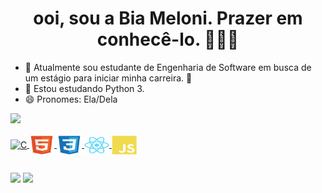 <h1 align='center'> ooi, sou a Bia Meloni. Prazer em conhecê-lo. 👋👨‍💻 </h1>

* 🔭 Atualmente sou estudante de Engenharia de Software em busca de um estágio para iniciar minha carreira. 🚀
* 🌱 Estou estudando Python 3.
* 😄 Pronomes: Ela/Dela

<div>
  <a href="https://github.com/bmeloni">
  <img height="180em" src="https://github-readme-stats.vercel.app/api?username=bmeloni&show_icons=true&theme=tokyonight&include_all_commits=true&count_private=true"/>
  </div>
  
<div style="display: inline_block"><br>
  <img align="center" alt="C" height="30" width="40" src="https://cdn.jsdelivr.net/gh/devicons/devicon/icons/c/c-original.svg">
  <img align="center" alt="HTML" height="30" width="40" src="https://raw.githubusercontent.com/devicons/devicon/master/icons/html5/html5-original.svg">
  <img align="center" alt="CSS" height="30" width="40" src="https://raw.githubusercontent.com/devicons/devicon/master/icons/css3/css3-original.svg">
  <img align="center" alt="React" height="30" width="40" src="https://raw.githubusercontent.com/devicons/devicon/master/icons/react/react-original.svg">
  <img align="center" alt="Js" height="30" width="40" src="https://raw.githubusercontent.com/devicons/devicon/master/icons/javascript/javascript-plain.svg">
</div>

##
<div> 
  <a href="https://www.linkedin.com/in/beatriz-meloni/" target="_blank"><img src="https://img.shields.io/badge/-LinkedIn-%230077B5?style=for-the-badge&logo=linkedin&logoColor=white" target="_blank"></a>
  <a href="https://www.instagram.com/melonibm/" target="_blank"><img src="https://img.shields.io/badge/-Instagram-%23E4405F?style=for-the-badge&logo=instagram&logoColor=white" target="_blank"></a> 
</div>
